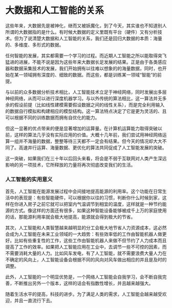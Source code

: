 # 大数据和人工智能的关系
这些年来，大数据先是被神化，继而又被妖魔化，到了今天，其实谁也不知道别人所谓的大数据指的是什么。有时候大数据的定义里既有平台（硬件）又有分析技术。但为了说清楚大数据和人工智能的关系，我们还是回归大数据的本质：海量的、多维度、多形式的数据。

任何智能的发展，其实都需要一个学习的过程。而近期人工智能之所以能取得突飞猛进的进展，不能不说是因为这些年来大数据长足发展的结果。正是由于各类感应器和数据采集技术的发展，我们开始拥有以往难以想象的的海量数据，同时，也开始在某一领域拥有深度的、细致的数据。而这些，都是训练某一领域“智能”的前提。

与以前的众多数据分析技术相比，人工智能技术立足于神经网络，同时发展出多层神经网络，从而可以进行深度机器学习。与以外传统的算法相比，这一算法并无多余的假设前提（比如线性建模需要假设数据之间的线性关系），而是完全利用输入的数据自行模拟和构建相应的模型结构。这一算法特点决定了它是更为灵活的、且可以根据不同的训练数据而拥有自优化的能力。

但这一显著的优点带来的便是显著增加的运算量。在计算机运算能力取得突破以前，这样的算法几乎没有实际应用的价值。大概十几年前，我们尝试用神经网络运算一组并不海量的数据，整整等待三天都不一定会有结果。但今天的情况却大大不同了。高速并行运算、海量数据、更优化的算法共同促成了人工智能发展的突破。

这一突破，如果我们在三十年以后回头来看，将会是不弱于互联网对人类产生深远影响的另一项技术，它所释放的力量将再次彻底改变我们的生活。
### 人工智能的实用意义
首先，人工智能在能源发展过程中会间接地提高能源的利用率。这个功能在日常生活中的表现是：有些智能硬件，可以根据你以往的习惯，判断你什么时候到家，这样在你进入房子之前它就可以把室内气温调节到相宜的温度，这样就是一种节约能源的方式。像这样的方面还有很多，如果这种智能设备能够被成千上万的家庭使用的话，那能源利用率就会极大地提高，能源就会得到极大的节省。

其次，人工智能和人类智慧越来越明显的分工会极大地节省人力资源成本，这必然会成为人工智能在未来工业领域的一大趋势：有些效率低的工作由智能机器人做更好。比如有些重复性的工作，这些工作由智能机器人来做不但节约了人力成本而且提高了工作的效率。如果把人工智能应用在工业中，去调节一些不可控的因素，而不需要消耗大量的人力。比如风车发电，有了人工智能，就不需要浪费大量人力在不确定的风向上，人工智能设备会根据不同的风向对风车做出相应的并且是及时的调整。

此外，人工智能的一个明显优势是，一个网络人工智能会自我学习，会不断自我完善，不断推出另外一个版本，这样的话会有指数性增长，并且越来越强大。

随着生活水平的提高，科技的进步。为了满足人类的需求，人工智能会越来越受欢迎，并且一直流行下去。
